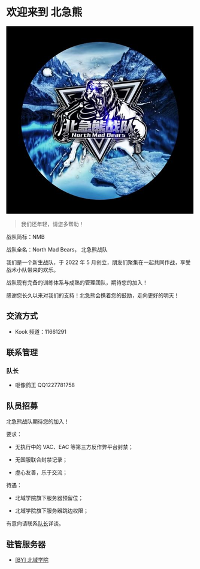 # 欢迎来到 北急熊

![Logo](./img/logo.png)

> 我们还年轻，请您多帮助！

战队简标：NMB

战队全名：North Mad Bears， 北急熊战队

我们是一个新生战队，于 2022 年 5 月创立，朋友们聚集在一起共同作战，享受战术小队带来的欢乐。

战队现有完备的训练体系与成熟的管理团队，期待您的加入！

感谢您长久以来对我们的支持！北急熊会携着您的鼓励，走向更好的明天！

## 交流方式

- Kook 频道：11661291

## 联系管理

### 队长

- 呕像鸽王 QQ1227781758

## 队员招募

北急熊战队期待您的加入！

要求：

- 无执行中的 VAC、EAC 等第三方反作弊平台封禁；

- 无国服联合封禁记录；

- 虚心友善，乐于交流；

待遇：

- 北域学院旗下服务器预留位；

- 北域学院旗下服务器跳边权限；

有意向请联系[队长](#队长)详谈。

## 驻管服务器

- [[BY] 北域学院](../../Server/BY)